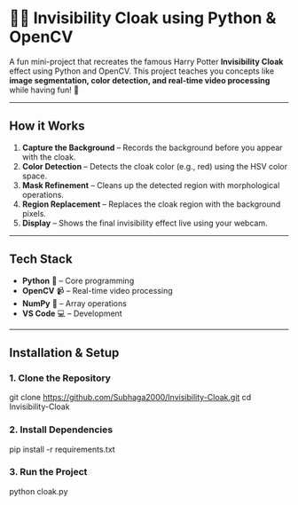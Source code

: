 # 🧙‍♂️ Invisibility Cloak using Python & OpenCV  

A fun mini-project that recreates the famous Harry Potter **Invisibility Cloak** effect using Python and OpenCV. This project teaches you concepts like **image segmentation, color detection, and real-time video processing** while having fun! 🚀  

---

## How it Works
1. **Capture the Background** – Records the background before you appear with the cloak.  
2. **Color Detection** – Detects the cloak color (e.g., red) using the HSV color space.  
3. **Mask Refinement** – Cleans up the detected region with morphological operations.  
4. **Region Replacement** – Replaces the cloak region with the background pixels.  
5. **Display** – Shows the final invisibility effect live using your webcam.  

---

## Tech Stack  
- **Python** 🐍 – Core programming  
- **OpenCV** 📹 – Real-time video processing  
- **NumPy** 🔢 – Array operations  
- **VS Code** 💻 – Development  

---

## Installation & Setup  

### 1. Clone the Repository  

git clone https://github.com/Subhaga2000/Invisibility-Cloak.git
cd Invisibility-Cloak

### 2. Install Dependencies

pip install -r requirements.txt


### 3. Run the Project

python cloak.py
